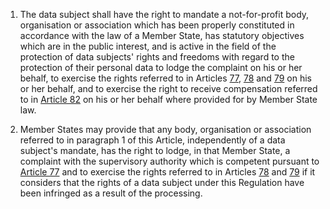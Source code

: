 1. The data subject shall have the right to mandate a not-for-profit body, organisation or association which has been properly constituted in accordance with the law of a Member State, has statutory objectives which are in the public interest, and is active in the field of the protection of data subjects' rights and freedoms with regard to the protection of their personal data to lodge the complaint on his or her behalf, to exercise the rights referred to in Articles [77](/gdpr/articles/77-right-to-lodge-complaint/), [78](/gdpr/articles/78-right-to-judicial-remedy/) and [79](/gdpr/articles/79-right-remedy-controller-processor/) on his or her behalf, and to exercise the right to receive compensation referred to in [Article 82](/gdpr/articles/82-right-to-compensation-liability/) on his or her behalf where provided for by Member State law.

2. Member States may provide that any body, organisation or association referred to in paragraph 1 of this Article, independently of a data subject's mandate, has the right to lodge, in that Member State, a complaint with the supervisory authority which is competent pursuant to [Article 77](/gdpr/articles/77-right-to-lodge-complaint/) and to exercise the rights referred to in Articles [78](/gdpr/articles/78-right-to-judicial-remedy/) and [79](/gdpr/articles/79-right-remedy-controller-processor/) if it considers that the rights of a data subject under this Regulation have been infringed as a result of the processing.
